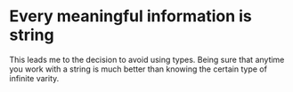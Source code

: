 # Every meaningful information is string
This leads me to the decision to avoid using types.
Being sure that anytime you work with a string is much better than knowing the certain type of infinite varity.